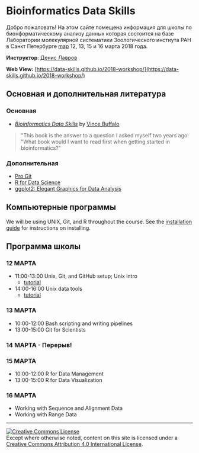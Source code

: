 # Bioinformatics Data Skills

Добро пожаловать! На этом сайте помещена информация для школы по бионформатическому анализу данных 
которая состоится на базе Лаборатории молекулярной систематики Зоологического инстиута РАН в 
Санкт Петербурге [map](https://goo.gl/maps/mAWL98JkXQR2) 12, 13, 15 и 16 марта 2018 года. 

**Инструктор**: [Денис Лавров](http://www.eeob.iastate.edu/people/dennis-lavrov)

**Web View:** [https://data-skills.github.io/2018-workshop/](https://data-skills.github.io/2018-workshop/)

## Основная и дополнительная литература
### Основная
* [*Bioinformatics Data Skills*](http://shop.oreilly.com/product/0636920030157.do) by [Vince Buffalo](https://github.com/vsbuffalo)
> "This book is the answer to a question I asked myself two years ago: "What book would I want to read first when getting started 
> in bioinformatics?"

### Дополнительная
* [Pro Git](https://git-scm.com/book/en/v2)
* [R for Data Science](http://r4ds.had.co.nz/)
* [ggplot2: Elegant Graphics for Data Analysis](https://github.com/hadley/ggplot2-book)

## Компьютерные программы

We will be using UNIX, Git, and R throughout the course. See the 
[installation guide](https://data-skills.github.io/2018-workshop/install) for instructions on installing.  

## Программа школы

### 12 МАРТА
* 11:00-13:00 Unix, Git, and GitHub setup; Unix intro
  - [tutorial](https://data-skills.github.io/unix-and-bash/)
* 14:00-16:00 Unix data tools
  - [tutorial](https://data-skills.github.io/unix-and-bash/)

### 13 МАРТА
* 10:00-12:00 Bash scripting and writing pipelines
* 13:00-15:00 Git for Scientists

### 14 МАРТА - Перерыв!

### 15 МАРТА
* 10:00-12:00 R for Data Management
* 13:00-15:00 R for Data Visualization

### 16 МАРТА 
* Working with Sequence and Alignment Data
* Working with Range Data

---
<a rel="license" href="http://creativecommons.org/licenses/by/4.0/"><img alt="Creative Commons License" style="border-width:0" src="https://i.creativecommons.org/l/by/4.0/88x31.png" /></a><br />Except where otherwise noted, content on this site is licensed under a <a rel="license" href="http://creativecommons.org/licenses/by/4.0/">Creative Commons Attribution 4.0 International License</a>.
